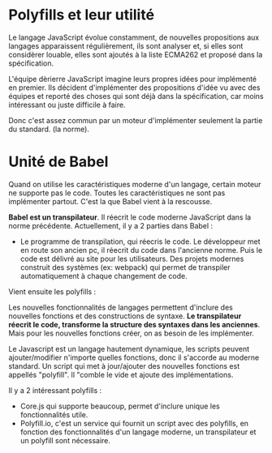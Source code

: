 # Polyfills et leur utilité

Le langage JavaScript évolue constamment, de nouvelles propositions aux langages apparaissent régulièrement, ils sont analyser et, si elles sont considèrer louable, elles sont ajoutés à la liste ECMA262 et proposé dans la spécification.

L'équipe dèrierre JavaScript imagine leurs propres idées pour implémenté en premier. Ils décident d'implémenter des propositions d'idée vu avec des équipes et reporté des choses qui sont déjà dans la spécification, car moins intéressant ou juste difficile à faire.

Donc c'est assez commun par un moteur d'implémenter seulement la partie du standard. (la norme).

# Unité de Babel

Quand on utilise les caractéristiques moderne d'un langage, certain moteur ne supporte pas le code. Toutes les caractéristiques ne sont pas implémenter partout. C'est la que Babel vient à la rescousse.

**Babel est un transpilateur**. Il réecrit le code moderne JavaScript dans la norme précédente. Actuellement, il y a 2 parties dans Babel :

-   Le programme de transpilation, qui réecris le code. Le développeur met en route son ancien pc, il réecrit du code dans l'ancienne norme. Puis le code est délivré au site pour les utilisateurs. Des projets modernes construit des systèmes (ex: webpack) qui permet de transpiler automatiquement à chaque changement de code.

Vient ensuite les polyfills :

Les nouvelles fonctionnalités de langages permettent d'inclure des nouvelles fonctions et des constructions de syntaxe. **Le transpilateur réecrit le code, transforme la structure des syntaxes dans les anciennes**. Mais pour les nouvelles fonctions créer, on as besoin de les implémenter.

Le Javascript est un langage hautement dynamique, les scripts peuvent ajouter/modifier n'importe quelles fonctions, donc il s'accorde au moderne standard. Un script qui met à jour/ajouter des nouvelles fonctions est appellés "polyfill". Il "comble le vide et ajoute des implémentations.

Il y a 2 intéressant polyfills :

-   Core.js qui supporte beaucoup, permet d'inclure unique les fonctionnalités utile.
-   Polyfill.io, c'est un service qui fournit un script avec des polyfills, en fonction des fonctionnalités d'un langage moderne, un transpilateur et un polyfill sont nécessaire.
